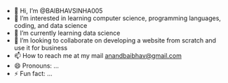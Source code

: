 - 👋 Hi, I’m @BAIBHAVSINHA005
- 👀 I’m interested in learning computer science, programming languages, coding, and data science
- 🌱 I’m currently learning data science
- 💞️ I’m looking to collaborate on developing a website from scratch and use it for business 
- 📫 How to reach me at my mail anandbaibhav@gmail.com
- 😄 Pronouns: ...
- ⚡ Fun fact: ...

<!---
BAIBHAVSINHA005/BAIBHAVSINHA005 is a ✨ special ✨ repository because its `README.md` (this file) appears on your GitHub profile.
You can click the Preview link to take a look at your changes.
--->
